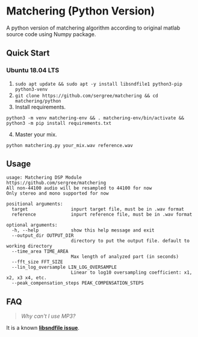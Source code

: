 # Matchering (Python Version)

A python version of matchering algorithm according to original matlab source code using Numpy package.

## Quick Start

### Ubuntu 18.04 LTS

1. `sudo apt update && sudo apt -y install libsndfile1 python3-pip python3-venv`
2. `git clone https://github.com/sergree/matchering && cd matchering/python`
3. Install requirements.
```
python3 -m venv matchering-env && . matchering-env/bin/activate && python3 -m pip install requirements.txt
```
4. Master your mix.
```
python matchering.py your_mix.wav reference.wav
```

## Usage
```
usage: Matchering DSP Module
https://github.com/sergree/matchering
All non-44100 audio will be resampled to 44100 for now 
Only stereo and mono supported for now

positional arguments:
  target                inpurt target file, must be in .wav format
  reference             inpurt reference file, must be in .wav format

optional arguments:
  -h, --help            show this help message and exit
  --output_dir OUTPUT_DIR
                        directory to put the output file. default to working directory
  --time_area TIME_AREA
                        Max length of analyzed part (in seconds)
  --fft_size FFT_SIZE
  --lin_log_oversample LIN_LOG_OVERSAMPLE
                        Linear to log10 oversampling coefficient: x1, x2, x3 x4, etc.
  --peak_compensation_steps PEAK_COMPENSATION_STEPS
```

## FAQ

> _Why can't I use MP3?_

It is a known **[libsndfile issue]**.

[libsndfile issue]: https://github.com/erikd/libsndfile/issues/258
